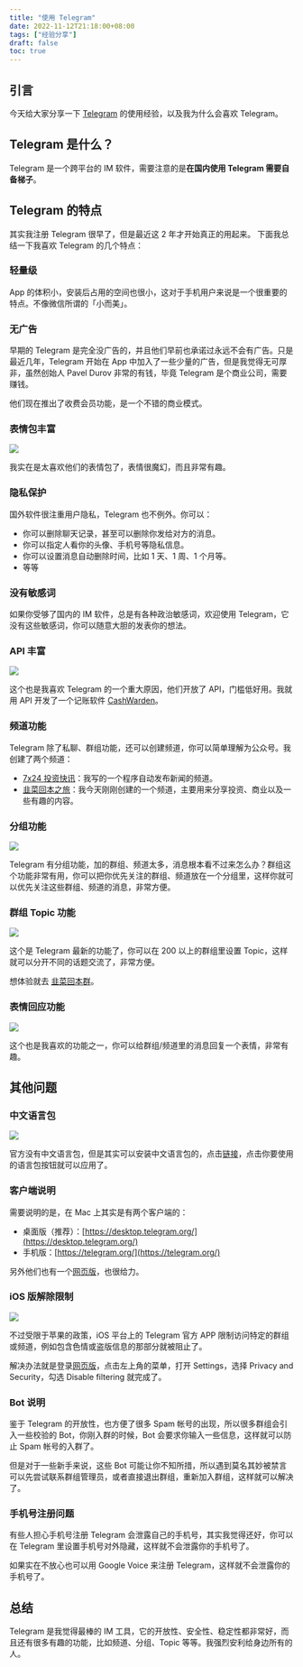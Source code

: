 ```yaml
---
title: "使用 Telegram"
date: 2022-11-12T21:18:00+08:00
tags: ["经验分享"]
draft: false
toc: true
---
```


## 引言

今天给大家分享一下 [Telegram](https://telegram.org/) 的使用经验，以及我为什么会喜欢 Telegram。

## Telegram 是什么？

Telegram 是一个跨平台的 IM 软件，需要注意的是**在国内使用 Telegram 需要自备梯子**。

## Telegram 的特点

其实我注册 Telegram 很早了，但是最近这 2 年才开始真正的用起来。
下面我总结一下我喜欢 Telegram 的几个特点：

<!--more-->

### 轻量级

App 的体积小，安装后占用的空间也很小，这对于手机用户来说是一个很重要的特点。不像微信所谓的「小而美」。

### 无广告

早期的 Telegram 是完全没广告的，并且他们早前也承诺过永远不会有广告。只是最近几年，Telegram 开始在 App 中加入了一些少量的广告，但是我觉得无可厚非，虽然创始人 Pavel Durov 非常的有钱，毕竟 Telegram 是个商业公司，需要赚钱。

他们现在推出了收费会员功能，是一个不错的商业模式。

### 表情包丰富

![](https://blog-1251237404.cos.ap-guangzhou.myqcloud.com/20221112ZxdOn5.jpg!m)

我实在是太喜欢他们的表情包了，表情很魔幻，而且非常有趣。

### 隐私保护

国外软件很注重用户隐私，Telegram 也不例外。你可以：

- 你可以删除聊天记录，甚至可以删除你发给对方的消息。
- 你可以指定人看你的头像、手机号等隐私信息。
- 你可以设置消息自动删除时间，比如 1 天、1 周、1 个月等。
- 等等

### 没有敏感词

如果你受够了国内的 IM 软件，总是有各种政治敏感词，欢迎使用 Telegram，它没有这些敏感词，你可以随意大胆的发表你的想法。

### API 丰富

![](https://blog-1251237404.cos.ap-guangzhou.myqcloud.com/20221112iiBXWz.png!m)

这个也是我喜欢 Telegram 的一个重大原因，他们开放了 API，门槛低好用。我就用 API 开发了一个记账软件 [CashWarden](https://guide.cashwarden.com/)。


### 频道功能

Telegram 除了私聊、群组功能，还可以创建频道，你可以简单理解为公众号。我创建了两个频道：

- [7x24 投资快讯](https://t.me/golden_wind_news)：我写的一个程序自动发布新闻的频道。
- [韭菜回本之旅](https://t.me/CaiRebirth)：我今天刚刚创建的一个频道，主要用来分享投资、商业以及一些有趣的内容。

### 分组功能

![](https://blog-1251237404.cos.ap-guangzhou.myqcloud.com/202211129XJOoZ.png)

Telegram 有分组功能，加的群组、频道太多，消息根本看不过来怎么办？群组这个功能非常有用，你可以把你优先关注的群组、频道放在一个分组里，这样你就可以优先关注这些群组、频道的消息，非常方便。

### 群组 Topic 功能

![](https://blog-1251237404.cos.ap-guangzhou.myqcloud.com/20221112INx1EG.png)

这个是 Telegram 最新的功能了，你可以在 200 以上的群组里设置 Topic，这样就可以分开不同的话题交流了，非常方便。

想体验就去 [韭菜回本群](https://t.me/BaoFuTogether)。

### 表情回应功能

![](https://blog-1251237404.cos.ap-guangzhou.myqcloud.com/202211121i2ZT7.png)

这个也是我喜欢的功能之一，你可以给群组/频道里的消息回复一个表情，非常有趣。

## 其他问题

### 中文语言包

![](https://blog-1251237404.cos.ap-guangzhou.myqcloud.com/20221112ECW5La.png)

官方没有中文语言包，但是其实可以安装中文语言包的，点击[链接](https://t.me/CaiRebirth/6)，点击你要使用的语言包按钮就可以应用了。

### 客户端说明

需要说明的是，在 Mac 上其实是有两个客户端的：

- 桌面版（推荐）：[https://desktop.telegram.org/](https://desktop.telegram.org/)
- 手机版：[https://telegram.org/](https://telegram.org/)

另外他们也有一个[网页版](https://web.telegram.org/)，也很给力。

### iOS 版解除限制

![](https://blog-1251237404.cos.ap-guangzhou.myqcloud.com/20221112FDASTu.png)

不过受限于苹果的政策，iOS 平台上的 Telegram 官方 APP 限制访问特定的群组或频道，例如包含色情或盗版信息的那部分就被阻止了。

解决办法就是登录[网页版](https://web.telegram.org/)，点击左上角的菜单，打开 Settings，选择 Privacy and Security，勾选 Disable filtering 就完成了。

### Bot 说明

鉴于 Telegram 的开放性，也方便了很多 Spam 帐号的出现，所以很多群组会引入一些校验的 Bot，你刚入群的时候，Bot 会要求你输入一些信息，这样就可以防止 Spam 帐号的入群了。

但是对于一些新手来说，这些 Bot 可能让你不知所措，所以遇到莫名其妙被禁言可以先尝试联系群组管理员，或者直接退出群组，重新加入群组，这样就可以解决了。

### 手机号注册问题

有些人担心手机号注册 Telegram 会泄露自己的手机号，其实我觉得还好，你可以在 Telegram 里设置手机号对外隐藏，这样就不会泄露你的手机号了。

如果实在不放心也可以用 Google Voice 来注册 Telegram，这样就不会泄露你的手机号了。

## 总结

Telegram 是我觉得最棒的 IM 工具，它的开放性、安全性、稳定性都非常好，而且还有很多有趣的功能，比如频道、分组、Topic 等等。我强烈安利给身边所有的人。